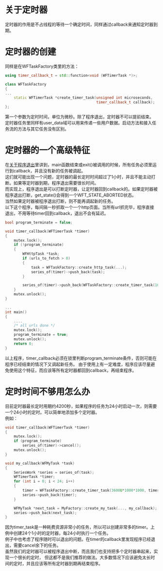 # 关于定时器

定时器的作用是不占线程的等待一个确定时间，同样通过callback来通知定时器到期。

# 定时器的创建

同样是在WFTaskFactory类里的方法：
~~~cpp
using timer_callback_t = std::function<void (WFTimerTask *)>;

class WFTaskFactory
{
...
    static WFTimerTask *create_timer_task(unsigned int microseconds,
                                          timer_callback_t callback);
};
~~~
第一个参数为定时时间，单位为微秒。除了程序退出，定时器不可以提前结束。  
定时器任务里同样有user_data域可以用来传递一些用户数据。启动方法和接入任务流的方法与其它任务没有区别。  

# 定时器的一个高级特征

在[关于程序退出](./about-exit.md)里讲到，main函数结束或exit()被调用的时候，所有任务必须里运行到callback，并且没有新的任务被调起。  
这们就可能出现一个问题，定时器的最长定时时间超过了1小时，并且不能主动打断。如果等定时器到期，程序退出需要很长时间。  
而实现上，程序退出是可以打断定时器，让定时器回到callback的。如果定时器被程序退出打断，get_state()会得到一个WFT_STATE_ABORTED状态。  
当然如果定时器被程序退出打断，则不能再调起新的任务。  
以下这个程序，每间隔一秒抓取一个一个http页面。当所有url抓完毕，程序直接退出，不用等待timer回到callback，退出不会有延迟。  
~~~cpp
bool program_terminate = false;

void timer_callback(WFTimerTask *timer)
{
    mutex.lock();
    if (!program_terminate)
    {
        WFHttpTask *task;
        if (urls_to_fetch > 0)
        {
            task = WFTaskFactory::create_http_task(...);
            series_of(timer)->push_back(task);
        }

        series_of(timer)->push_back(WFTaskFactory::create_timer_task(1000000, timer_callback));
    }
    mutex.unlock();
}

...
int main()
{
    ....
    /* all urls done */
    mutex.lock();
    program_terminate = true;
    mutex.unlock();
    return 0;
}
~~~
以上程序，timer_callback必须在锁里判断program_terminate条件，否则可能在程序已经结束的情况下又调起新任务。
由于使用上有一定难度，程序应该尽量避免使用这个特征，而应该等所有定时器都回到callback，再结束程序。  

# 定时时间不够用怎么办

目前定时器最长定时用期约4200秒，如果程序的任务为24小时启动一次，则需要一个24小时的定时。可以简单地添加多个定时器。  
例如：
~~~cpp
void timer_callback(WFTimerTask *timer)
{
    mutex.lock();
    if (program_terminate)
        series_of(timer)->cancel();
    mutex.unlock();
}

void my_callback(WFMyTask *task)
{
    SeriesWork *series = series_of(task);
    WFTimerTask *timer;
    for (int i = 0; i < 24; i++)
    {
        timer = WFTaskFactory::create_timer_task(3600U*1000*1000, timer_callback);
        series->push_back(timer);
    }

    WFMyTask *next_task = MyFactory::create_my_task(..., my_callback);
    series->push_back(next_task);
}
~~~
因为timer_task是一种耗费资源非常小的任务，所以可以创建非常多的timer。上例中创建24个1小时的定时器，每24小时执行一个任务。  
例子中也考虑了程序随时可以退出的问题。在timer的callback里发现程序已经退出，需要cancel余下的任务。  
虽然我们的定时器可以被程序退出中断，而且我们也支持把多个定时器串起来，实现一个很长的定时， 
但这都不是我们推荐的做法。大多数情况下应该避免太长时间的定时，并且应该等所有定时器到期再结束程序。


